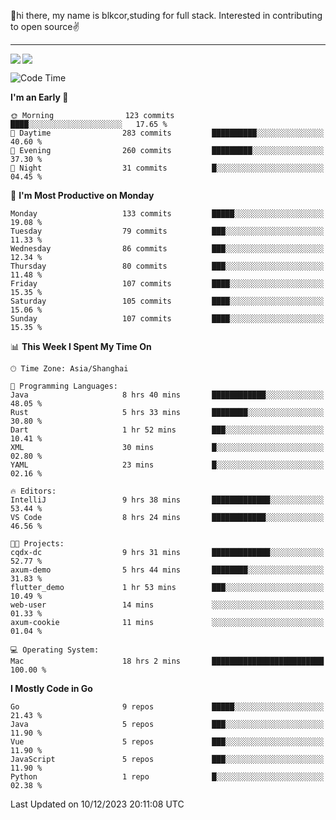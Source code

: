 👋hi there, my name is blkcor,studing for full stack.
Interested in contributing to open source✌️

<hr/>

![](https://github-readme-stats.vercel.app/api?username=blkcor)
<a href="https://github.com/blkcor/github-readme-stats">
    <img align="left" src="https://github-readme-stats.vercel.app/api/top-langs/?username=blkcor&hide=jupyter%20notebook,shaderlab,tex,c%23&langs_count=9" />
</a>


<!--START_SECTION:waka-->
![Code Time](http://img.shields.io/badge/Code%20Time-795%20hrs%2043%20mins-blue)

**I'm an Early 🐤** 

```text
🌞 Morning                123 commits         ████░░░░░░░░░░░░░░░░░░░░░   17.65 % 
🌆 Daytime                283 commits         ██████████░░░░░░░░░░░░░░░   40.60 % 
🌃 Evening                260 commits         █████████░░░░░░░░░░░░░░░░   37.30 % 
🌙 Night                  31 commits          █░░░░░░░░░░░░░░░░░░░░░░░░   04.45 % 
```
📅 **I'm Most Productive on Monday** 

```text
Monday                   133 commits         █████░░░░░░░░░░░░░░░░░░░░   19.08 % 
Tuesday                  79 commits          ███░░░░░░░░░░░░░░░░░░░░░░   11.33 % 
Wednesday                86 commits          ███░░░░░░░░░░░░░░░░░░░░░░   12.34 % 
Thursday                 80 commits          ███░░░░░░░░░░░░░░░░░░░░░░   11.48 % 
Friday                   107 commits         ████░░░░░░░░░░░░░░░░░░░░░   15.35 % 
Saturday                 105 commits         ████░░░░░░░░░░░░░░░░░░░░░   15.06 % 
Sunday                   107 commits         ████░░░░░░░░░░░░░░░░░░░░░   15.35 % 
```


📊 **This Week I Spent My Time On** 

```text
🕑︎ Time Zone: Asia/Shanghai

💬 Programming Languages: 
Java                     8 hrs 40 mins       ████████████░░░░░░░░░░░░░   48.05 % 
Rust                     5 hrs 33 mins       ████████░░░░░░░░░░░░░░░░░   30.80 % 
Dart                     1 hr 52 mins        ███░░░░░░░░░░░░░░░░░░░░░░   10.41 % 
XML                      30 mins             █░░░░░░░░░░░░░░░░░░░░░░░░   02.80 % 
YAML                     23 mins             █░░░░░░░░░░░░░░░░░░░░░░░░   02.16 % 

🔥 Editors: 
IntelliJ                 9 hrs 38 mins       █████████████░░░░░░░░░░░░   53.44 % 
VS Code                  8 hrs 24 mins       ████████████░░░░░░░░░░░░░   46.56 % 

🐱‍💻 Projects: 
cqdx-dc                  9 hrs 31 mins       █████████████░░░░░░░░░░░░   52.77 % 
axum-demo                5 hrs 44 mins       ████████░░░░░░░░░░░░░░░░░   31.83 % 
flutter_demo             1 hr 53 mins        ███░░░░░░░░░░░░░░░░░░░░░░   10.49 % 
web-user                 14 mins             ░░░░░░░░░░░░░░░░░░░░░░░░░   01.33 % 
axum-cookie              11 mins             ░░░░░░░░░░░░░░░░░░░░░░░░░   01.04 % 

💻 Operating System: 
Mac                      18 hrs 2 mins       █████████████████████████   100.00 % 
```

**I Mostly Code in Go** 

```text
Go                       9 repos             █████░░░░░░░░░░░░░░░░░░░░   21.43 % 
Java                     5 repos             ███░░░░░░░░░░░░░░░░░░░░░░   11.90 % 
Vue                      5 repos             ███░░░░░░░░░░░░░░░░░░░░░░   11.90 % 
JavaScript               5 repos             ███░░░░░░░░░░░░░░░░░░░░░░   11.90 % 
Python                   1 repo              █░░░░░░░░░░░░░░░░░░░░░░░░   02.38 % 
```




 Last Updated on 10/12/2023 20:11:08 UTC
<!--END_SECTION:waka-->


